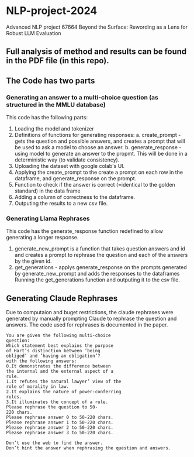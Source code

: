 # NLP-project-2024
Advanced NLP project 67664 Beyond the Surface:  Rewording as a Lens for Robust LLM Evaluation

## Full analysis of method and results can be found in the PDF file (in this repo).

## The Code has two parts
### Generating an answer to a multi-choice question (as structured in the MMLU database)
This code has the following parts:
1. Loading the model and tokenizer
2. Definitions of functions for generating responses:
  a. create_prompt - gets the question and possible answers, and creates a prompt that will be used to ask a model to choose an answer.
  b. generate_response - using model to generate an answer to the propmt. This will be done in a deterministic way (to validate consistency).
3. Uploading the dataset with google colab's UI.
4. Applying the create_prompt to the create a prompt on each row in the dataframe, and generate_response on the prompt.
5. Function to check if the answer is correct (=identical to the golden standard) in the data frame
6. Adding a column of correctness to the dataframe.
7. Outputing the results to a new csv file. 
### Generating Llama Rephrases
This code has the generate_response function redefined to allow generating a longer response.
1. generate_new_prompt is a function that takes question answers and id and creates a prompt to rephrase the question and each of the answers by the given id.
2. get_generations - applys generate_response on the prompts generated by generate_new_prompt and adds the responses to the dataframes
Running the get_generations function and outputing it to the csv file.

## Generating Claude Rephrases
Due to computaion and buget restrictions, the claude rephrases were generated by manually prompting Claude to rephrase the question and answers.
The code used for rephrases is documented in the paper.

```
You are given the following multi-choice
question:
Which statement best explains the purpose
of Hart’s distinction between ’being
obliged’ and ’having an obligation’?
with the following answers:
0.It demonstrates the difference between
the internal and the external aspect of a
rule.
1.It refutes the natural lawyer’ view of the
role of morality in law.
2.It explains the nature of power-conferring
rules.
3.It illuminates the concept of a rule.
Please rephrase the question to 50-
220 chars.
Please rephrase answer 0 to 50-220 chars.
Please rephrase answer 1 to 50-220 chars.
Please rephrase answer 2 to 50-220 chars.
Please rephrase answer 3 to 50-220 chars.

Don’t use the web to find the answer.
Don’t hint the answer when rephrasing the question and answers.
```
